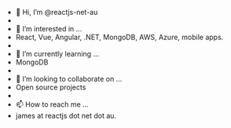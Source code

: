 - 👋 Hi, I’m @reactjs-net-au
- 
- 👀 I’m interested in ...
- React, Vue, Angular, .NET, MongoDB, AWS, Azure, mobile apps.
- 
- 🌱 I’m currently learning ...
- MongoDB
- 
- 💞️ I’m looking to collaborate on ...
- Open source projects
- 
- 📫 How to reach me ...
- james at reactjs dot net dot au.

<!---
reactjs-net-au/reactjs-net-au is a ✨ special ✨ repository because its `README.md` (this file) appears on your GitHub profile.
You can click the Preview link to take a look at your changes.
--->
